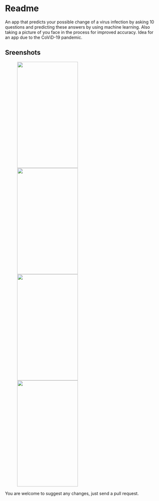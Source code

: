# Readme
An app that predicts your possible change of a virus infection by asking 10 questions and predicting these answers by using machine learning. Also taking a picture of you face in the process for improved accuracy. Idea for an app due to the CoViD-19 pandemic.

## Sreenshots

<p id="img_cont">
	<img src="/screenshot/Screenshot_20200423-122745.png" width = "200" height= "350" hspace=40>
	<img src="/screenshot/Screenshot_20200423-122755.png" width = "200" height= "350" hspace=40>
	<img src="/screenshot/Screenshot_20200423-122805.png" width = "200" height= "350" hspace=40>
	<img src="/screenshot/Screenshot_20200423-122830.png" width = "200" height= "350" hspace=40>
</p>

You are welcome to suggest any changes, just send a pull request.
